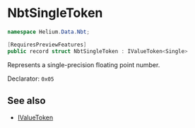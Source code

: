 # NbtSingleToken

~~~cs
namespace Helium.Data.Nbt;

[RequiresPreviewFeatures]
public record struct NbtSingleToken : IValueToken<Single>
~~~

Represents a single-precision floating point number.

Declarator: `0x05`

## See also

- [IValueToken](../../abstraction/ref/ivaluetoken)